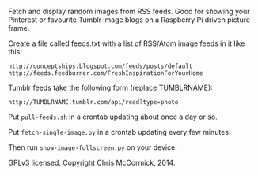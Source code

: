 Fetch and display random images from RSS feeds. Good for showing your Pinterest or favourite Tumblr image blogs on a Raspberry Pi driven picture frame.

Create a file called feeds.txt with a list of RSS/Atom image feeds in it like this:

	http://conceptships.blogspot.com/feeds/posts/default
	http://feeds.feedburner.com/FreshInspirationForYourHome

Tumblr feeds take the following form (replace TUMBLRNAME):

	http://TUMBLRNAME.tumblr.com/api/read?type=photo

Put `pull-feeds.sh` in a crontab updating about once a day or so.

Put `fetch-single-image.py` in a crontab updating every few minutes.

Then run `show-image-fullscreen.py` on your device.

GPLv3 licensed, Copyright Chris McCormick, 2014.

